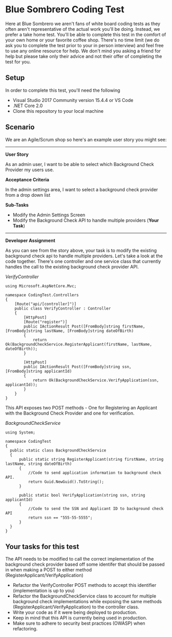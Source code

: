 # Blue Sombrero Coding Test

Here at Blue Sombrero we aren't fans of white board coding tests as they often aren't representative of the actual work you'll be doing. Instead, we prefer a take home test. You'll be able to complete this test in the comfort of your own home or your favorite coffee shop. There's no time limit (we do ask you to complete the test prior to your in person interview) and feel free to use any online resource for help. We don't mind you asking a friend for help but please take only their advice and not their offer of completing the test for you.

## Setup

In order to complete this test, you'll need the following
* Visual Studio 2017 Community version 15.4.4 or VS Code
* .NET Core 2.0
* Clone this repository to your local machine

## Scenario

We are an Agile/Scrum shop so here's an example user story you might see:

----------------------------------------------------------------

**User Story**

As an admin user, I want to be able to select which Background Check Provider my users use. 

**Acceptance Criteria**

In the admin settings area, I want to select a background check provider from a drop down list

**Sub-Tasks**
* Modify the Admin Settings Screen
* Modify the Background Check API to handle multiple providers (**Your Task**)

-----------------------------------------------------------------

**Developer Assignment**

As you can see from the story above, your task is to modify the existing background check api to handle multiple providers. Let's take a look at the code together. There's one controller and one service class that currently handles the call to the existing background check provider API.

*VerifyController*

```
using Microsoft.AspNetCore.Mvc;

namespace CodingTest.Controllers
{
    [Route("api/[controller]")]
    public class VerifyController : Controller
    {
        [HttpPost]
        [Route("register")]
        public IActionResult Post([FromBody]string firstName, [FromBody]string lastName, [FromBody]string dateOfBirth)
        {
            return Ok(BackgroundCheckService.RegisterApplicant(firstName, lastName, dateOfBirth));
        }

        [HttpPost]
        public IActionResult Post([FromBody]string ssn, [FromBody]string applicantId)
        {
            return Ok(BackgroundCheckService.VerifyApplication(ssn, applicantId));
        }
    }
}
```
  
  
  This API exposes two POST methods - One for Registering an Applicant with the Background Check Provider and one for verification.
  
 *BackgroundCheckService*
  
  ```
  using System;

namespace CodingTest
{
    public static class BackgroundCheckService
    {
        public static string RegisterApplicant(string firstName, string lastName, string dateOfBirth)
        {
            //Code to send application information to background check API.
            return Guid.NewGuid().ToString();
        }

        public static bool VerifyApplication(string ssn, string applicantId)
        {
            //Code to send the SSN and Applicant ID to background check API
            return ssn == "555-55-5555";
        }
    }
}

  ```
  
  ## Your tasks for this test
  
  The API needs to be modified to call the correct implementation of the background check provider based off some identifer that should be passed in when making a POST to either method (RegisterApplicant/VerifyApplication)
  
  * Refactor the VerifyController POST methods to accept this identifier (implementation is up to you)
  * Refactor the BackgroundCheckService class to account for multiple background check implementations while exposing the same methods (RegisterApplicant/VerifyApplication) to the controller class.
  * Write your code as if it were being deployed to production.
  * Keep in mind that this API is currently being used in production.
  * Make sure to adhere to security best practices (OWASP) when refactoring.
  

  
